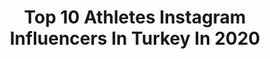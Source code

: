 ---
title: Top 10 Athletes Instagram Influencers In Turkey In 2020
description: >-
  Find top athletes Instagram influencers in Turkey in 2020. Most popular hashtags: #ridetotheroots #19may #tbt #survivor.
platform: Instagram
profiles:
  - username: "barismrtyagci"
    fullname: >-
      Barış Murat Yağcı
    location: "Turkey"
    followers: 1678528
    engagement: 2111
    commentsToLikes: 0.442804
    id: ck15skw9qdiwr0i19unkq4l82
    verified: true
    hashtags: "#survivorturkiye, #motivasyon, #spor, #sa"
  - username: "gamzekilicalikaya"
    fullname: >-
      GamzeKılıç
    location: "Turkey"
    followers: 18365
    engagement: 1349
    commentsToLikes: 0.227556
    id: ck5c98kl7az6d0i11z58xkrmc
    verified: true
    hashtags: "#sport, #sponsored, #pomerianboo, #bandana"
  - username: "ackgz.isa"
    fullname: >-
      İsa Bayram Açıkgöz
    location: "Turkey"
    followers: 5497
    engagement: 747
    commentsToLikes: 0.102070
    id: ck6u4fp5y3g6k0j71ws1o7m56
    verified: false
    hashtags: "#evdekal, #fails, #fail, #freerunninglife"
  - username: "kubra.dagli"
    fullname: >-
      KÜBRA DAĞLI
    location: "Turkey"
    followers: 308514
    engagement: 713
    commentsToLikes: 0.012884
    id: ck13atlgzs49t0i193f0et0hc
    verified: true
    hashtags: "#carantina, #backflip, #taekwondo, #barbara"
  - username: "birkanpolatcom"
    fullname: >-
      Birkan Polat
    location: "Turkey"
    followers: 77991
    engagement: 538
    commentsToLikes: 0.026597
    id: ck6u6dyuvf1k70j710q9peoma
    verified: true
    hashtags: "#youtube, #evdekal, #goodnight, #1may"
  - username: "aysebegumonbasiofficial"
    fullname: >-
      Ayşe Begüm Onbaşı
    location: "Turkey"
    followers: 62367
    engagement: 719
    commentsToLikes: 0.013273
    id: ck5hikmdje06e0i110e5d0myf
    verified: true
    hashtags: "#saturdayvibes, #stayhomestaysafe, #evdekalformdakal, #quarentineandchill"
  - username: "baristelliofficial"
    fullname: >-
      Baris Telli
    location: "Turkey"
    followers: 19096
    engagement: 1029
    commentsToLikes: 0.019096
    id: ck5zmd5l3mcqg0i14ztvngv0r
    verified: true
    hashtags: "#bar, #evde19may, #dunyasampiyonasi, #izb"
  - username: "karagenc3"
    fullname: >-
      Didem Karagenç
    location: "Turkey"
    followers: 18580
    engagement: 1432
    commentsToLikes: 0.014605
    id: ckap29560xxay0i7893n2scls
    verified: true
    hashtags: "#karantinag, #verybeautiful, #tbt, #tb"
  - username: "zehragns18"
    fullname: >-
      Zehra Gunes
    location: "Turkey"
    followers: 180353
    engagement: 2477
    commentsToLikes: 0.008181
    id: ckap5nbhgcf8o0i788bt7sw4k
    verified: true
    hashtags: "#quarantinewinners, #stayathome"
  - username: "melike_pekel27"
    fullname: >-
      Melike Pekel
    location: "Turkey"
    followers: 26194
    engagement: 1685
    commentsToLikes: 0.012107
    id: ck5q045yh45jz0i11c8i491ki
    verified: true
    hashtags: "#wilderkerlschonimmer, #teamenglish, #livingroomcup, #meinem"
---